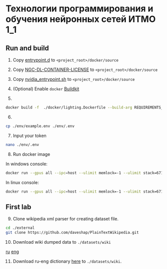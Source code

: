 # Технологии программирования и обучения нейронных сетей ИТМО 1_1



## Run and build

1. Copy [entrypoint.d](https://gitlab.com/nvidia/container-images/cuda/-/tree/master/entrypoint.d) to `<project_root>/docker/source`
2. Copy [NGC-DL-CONTAINER-LICENSE](https://gitlab.com/nvidia/container-images/cuda/-/blob/master/NGC-DL-CONTAINER-LICENSE) to `<project_root>/docker/source`
3. Copy [nvidia_entrypoint.sh](https://gitlab.com/nvidia/container-images/cuda/-/blob/master/nvidia_entrypoint.sh) to `<project_root>/docker/source`
4. (Optional) Enable `docker` [Buildkit](https://docs.docker.com/build/buildkit/#:~:text=To%20use%20Docker%20BuildKit%20by,the%20following%20to%20the%20file)

5.
```bash
docker build -f  ./docker/lighting.Dockerfile --build-arg REQUIREMENTS_FILE=cu_12_2.txt . -t daniinxorchenabo/itmo_dl_labs-env:lighting-cu122-latest
```

6.
```bash
cp ./env/example.env ./env/.env
```

7. Input your token
```bash
nano ./env/.env
```

8. Run docker image

In windows console:
```bash
docker run --gpus all --ipc=host --ulimit memlock=-1 --ulimit stack=67108864  --memory="40g" --memory-swap="60g" -p 0.0.0.0:8889:8888 -p 0.0.0.0:6006:6006 --rm -it --env-file ./env/.env -v .:/workspace/NN --mount type=bind,src=%cd%/docker/jupyter_config,dst=/root/.jupyter/   daniinxorchenabo/itmo_dl_labs-env:lighting-cu122-latest 
```

In linux console:
```bash
docker run --gpus all --ipc=host --ulimit memlock=-1 --ulimit stack=67108864  --memory-swap="20g"  -p 0.0.0.0:8889:8888 -p 0.0.0.0:6006:6006 --rm -it --env-file ./env/.env -v .:/workspace/NN --mount type=bind,src=$(PWD)/docker/jupyter_config,dst=/root/.jupyter/   daniinxorchenabo/itmo_dl_labs-env:lighting-cu122-latest 
```
## First lab

9. Clone wikipedia xml parser for creating dataset file.

```bash
cd ./external
git clone https://github.com/daveshap/PlainTextWikipedia.git
```

10. Download wiki dumped data to `./datasets/wiki`

[ru](https://dumps.wikimedia.org/ruwiki/)
[eng](https://dumps.wikimedia.org/simplewiki/)

11. Download ru-eng dictionary [here](https://github.com/facebookresearch/MUSE) to `./datasets/wiki`.


